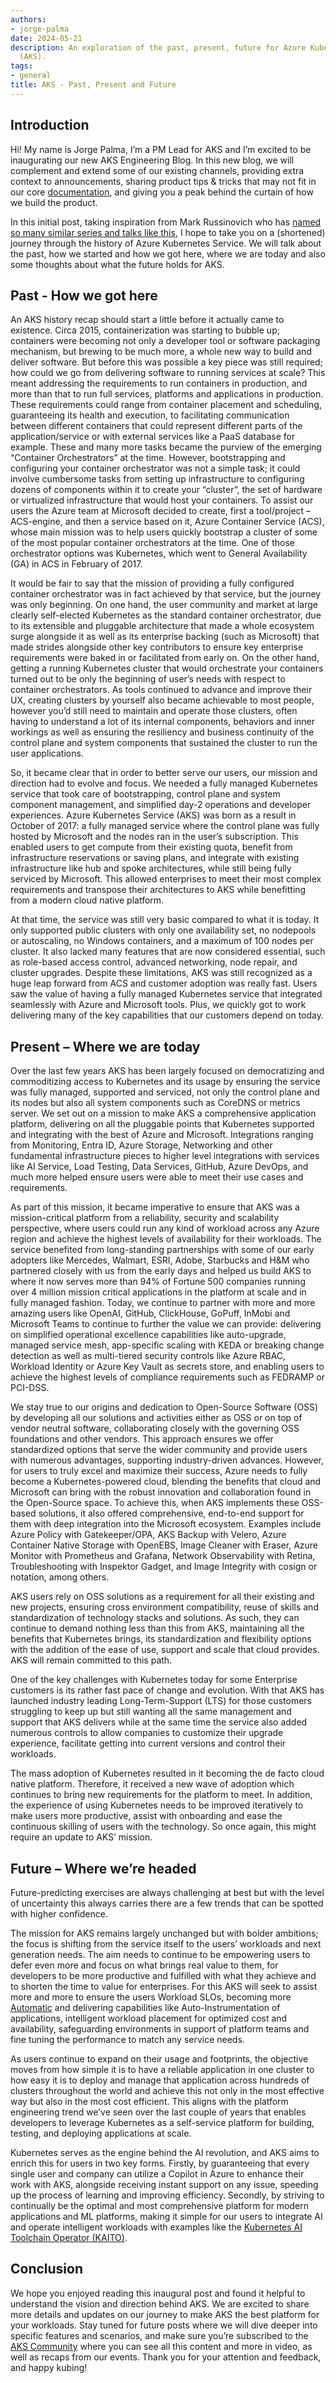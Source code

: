 ```yaml
---
authors: 
- jorge-palma
date: 2024-05-21
description: An exploration of the past, present, future for Azure Kubernetes Service
  (AKS).
tags:
- general
title: AKS - Past, Present and Future
---
```


## Introduction

Hi! My name is Jorge Palma, I’m a PM Lead for AKS and I’m excited to be inaugurating our new AKS Engineering Blog. In this new blog, we will complement and extend some of our existing channels, providing extra context to announcements, sharing product tips & tricks that may not fit in our core [documentation](https://learn.microsoft.com/azure/aks), and giving you a peak behind the curtain of how we build the product.

In this initial post, taking inspiration from Mark Russinovich who has [named so many similar series and talks like this](https://ia600807.us.archive.org/23/items/InsideNTFS/Inside%20NTFS.pdf), I hope to take you on a (shortened) journey through the history of Azure Kubernetes Service. We will talk about the past, how we started and how we got here, where we are today and also some thoughts about what the future holds for AKS.

## Past - How we got here

An AKS history recap should start a little before it actually came to existence. Circa 2015, containerization was starting to bubble up; containers were becoming not only a developer tool or software packaging mechanism, but brewing to be much more, a whole new way to build and deliver software. But before this was possible a key piece was still required; how could we go from delivering software to running services at scale? This meant addressing the requirements to run containers in production, and more than that to run full services, platforms and applications in production. These requirements could range from container placement and scheduling, guaranteeing its health and execution, to facilitating communication between different containers that could represent different parts of the application/service or with external services like a PaaS database for example. These and many more tasks became the purview of the emerging “Container Orchestrators” at the time. However, bootstrapping and configuring your container orchestrator was not a simple task; it could involve cumbersome tasks from setting up infrastructure to configuring dozens of components within it to create your “cluster”, the set of hardware or virtualized infrastructure that would host your containers. To assist our users the Azure team at Microsoft decided to create, first a tool/project – ACS-engine, and then a service based on it, Azure Container Service (ACS), whose main mission was to help users quickly bootstrap a cluster of some of the most popular container orchestrators at the time. One of those orchestrator options was Kubernetes, which went to General Availability (GA) in ACS in February of 2017.

It would be fair to say that the mission of providing a fully configured container orchestrator was in fact achieved by that service, but the journey was only beginning. On one hand, the user community and market at large clearly self-elected Kubernetes as the standard container orchestrator, due to its extensible and pluggable architecture that made a whole ecosystem surge alongside it as well as its enterprise backing (such as Microsoft) that made strides alongside other key contributors to ensure key enterprise requirements were baked in or facilitated from early on. On the other hand, getting a running Kubernetes cluster that would orchestrate your containers turned out to be only the beginning of user’s needs with respect to container orchestrators. As tools continued to advance and improve their UX, creating clusters by yourself also became achievable to most people, however you’d still need to maintain and operate those clusters, often having to understand a lot of its internal components, behaviors and inner workings as well as ensuring the resiliency and business continuity of the control plane and system components that sustained the cluster to run the user applications.

So, it became clear that in order to better serve our users, our mission and direction had to evolve and focus. We needed a fully managed Kubernetes service that took care of bootstrapping, control plane and system component management, and simplified day-2 operations and developer experiences. Azure Kubernetes Service (AKS) was born as a result in October of 2017: a fully managed service where the control plane was fully hosted by Microsoft and the nodes ran in the user’s subscription. This enabled users to get compute from their existing quota, benefit from infrastructure reservations or saving plans, and integrate with existing infrastructure like hub and spoke architectures, while still being fully serviced by Microsoft. This allowed enterprises to meet their most complex requirements and transpose their architectures to AKS while benefitting from a modern cloud native platform.

At that time, the service was still very basic compared to what it is today. It only supported public clusters with only one availability set, no nodepools or autoscaling, no Windows containers, and a maximum of 100 nodes per cluster. It also lacked many features that are now considered essential, such as role-based access control, advanced networking, node repair, and cluster upgrades. Despite these limitations, AKS was still recognized as a huge leap forward from ACS and customer adoption was really fast. Users saw the value of having a fully managed Kubernetes service that integrated seamlessly with Azure and Microsoft tools. Plus, we quickly got to work delivering many of the key capabilities that our customers depend on today.

## Present – Where we are today

Over the last few years AKS has been largely focused on democratizing and commoditizing access to Kubernetes and its usage by ensuring the service was fully managed, supported and serviced, not only the control plane and its nodes but also all system components such as CoreDNS or metrics server. We set out on a mission to make AKS a comprehensive application platform, delivering on all the pluggable points that Kubernetes supported and integrating with the best of Azure and Microsoft. Integrations ranging from Monitoring, Entra ID, Azure Storage, Networking and other fundamental infrastructure pieces to higher level integrations with services like AI Service, Load Testing, Data Services, GitHub, Azure DevOps, and much more helped ensure users were able to meet their use cases and requirements.

As part of this mission, it became imperative to ensure that AKS was a mission-critical platform from a reliability, security and scalability perspective, where users could run any kind of workload across any Azure region and achieve the highest levels of availability for their workloads. The service benefited from long-standing partnerships with some of our early adopters like Mercedes, Walmart, ESRI, Adobe, Starbucks and H&M who partnered closely with us from the early days and helped us build AKS to where it now serves more than 94% of Fortune 500 companies running over 4 million mission critical applications in the platform at scale and in fully managed fashion.
Today, we continue to partner with more and more amazing users like OpenAI, GitHub, ClickHouse, GoPuff, InMobi and Microsoft Teams to continue to further the value we can provide: delivering on simplified operational excellence capabilities like auto-upgrade, managed service mesh, app-specific scaling with KEDA or breaking change detection as well as multi-tiered security controls like Azure RBAC, Workload Identity or Azure Key Vault as secrets store, and enabling users to achieve the highest levels of compliance requirements such as FEDRAMP or PCI-DSS.

We stay true to our origins and dedication to Open-Source Software (OSS) by developing all our solutions and activities either as OSS or on top of vendor neutral software, collaborating closely with the governing OSS foundations and other vendors. This approach ensures we offer standardized options that serve the wider community and provide users with numerous advantages, supporting industry-driven advances. However, for users to truly excel and maximize their success, Azure needs to fully become a Kubernetes-powered cloud, blending the benefits that cloud and Microsoft can bring with the robust innovation and collaboration found in the Open-Source space. To achieve this, when AKS implements these OSS-based solutions, it also offered comprehensive, end-to-end support for them with deep integration into the Microsoft ecosystem. Examples include Azure Policy with Gatekeeper/OPA, AKS Backup with Velero, Azure Container Native Storage with OpenEBS, Image Cleaner with Eraser, Azure Monitor with Prometheus and Grafana, Network Observability with Retina, Troubleshooting with Inspektor Gadget, and Image Integrity with cosign or notation, among others.

AKS users rely on OSS solutions as a requirement for all their existing and new projects, ensuring cross environment compatibility, reuse of skills and standardization of technology stacks and solutions. As such, they can continue to demand nothing less than this from AKS, maintaining all the benefits that Kubernetes brings, its standardization and flexibility options with the addition of the ease of use, support and scale that cloud provides. AKS will remain committed to this path.

One of the key challenges with Kubernetes today for some Enterprise customers is its rather fast pace of change and evolution. With that AKS has launched industry leading Long-Term-Support (LTS) for those customers struggling to keep up but still wanting all the same management and support that AKS delivers while at the same time the service also added numerous controls to allow companies to customize their upgrade experience, facilitate getting into current versions and control their workloads.

The mass adoption of Kubernetes resulted in it becoming the de facto cloud native platform. Therefore, it received a new wave of adoption which continues to bring new requirements for the platform to meet. In addition, the experience of using Kubernetes needs to be improved iteratively to make users more productive, assist with onboarding and ease the continuous skilling of users with the technology. So once again, this might require an update to AKS’ mission.

## Future – Where we’re headed

Future-predicting exercises are always challenging at best but with the level of uncertainty this always carries there are a few trends that can be spotted with higher confidence.

The mission for AKS remains largely unchanged but with bolder ambitions; the focus is shifting from the service itself to the users’ workloads and next generation needs. The aim needs to continue to be empowering users to defer even more and focus on what brings real value to them, for developers to be more productive and fulfilled with what they achieve and to shorten the time to value for enterprises. For this AKS will seek to assist more and more to ensure the users Workload SLOs, becoming more [Automatic](https://aka.ms/aks/hello-automatic) and delivering capabilities like Auto-Instrumentation of applications, intelligent workload placement for optimized cost and availability, safeguarding environments in support of platform teams and fine tuning the performance to match any service needs.

As users continue to expand on their usage and footprints, the objective moves from how simple it is to have a reliable application in one cluster to how easy it is to deploy and manage that application across hundreds of clusters throughout the world and achieve this not only in the most effective way but also in the most cost efficient. This aligns with the platform engineering trend we’ve seen over the last couple of years that enables developers to leverage Kubernetes as a self-service platform for building, testing, and deploying applications at scale.

Kubernetes serves as the engine behind the AI revolution, and AKS aims to enrich this for users in two key forms. Firstly, by guaranteeing that every single user and company can utilize a Copilot in Azure to enhance their work with AKS, alongside receiving instant support on any issue, speeding up the process of learning and improving efficiency. Secondly, by striving to continually be the optimal and most comprehensive platform for modern applications and ML platforms, making it simple for our users to integrate AI and operate intelligent workloads with examples like the [Kubernetes AI Toolchain Operator (KAITO)](https://learn.microsoft.com/azure/aks/ai-toolchain-operator).

## Conclusion

We hope you enjoyed reading this inaugural post and found it helpful to understand the vision and direction behind AKS. We are excited to share more details and updates on our journey to make AKS the best platform for your workloads. Stay tuned for future posts where we will dive deeper into specific features and scenarios, and make sure you’re subscribed to the [AKS Community](https://aka.ms/aks/community) where you can see all this content and more in video, as well as recaps from our events. Thank you for your attention and feedback, and happy kubing!
